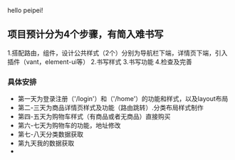 hello peipei!

## 项目预计分为4个步骤，有简入难书写
1.搭配路由，组件，设计公共样式（2个）分别为导航栏下端，详情页下端，引入插件（vant，element-ui等）
2.书写样式
3.书写功能
4.检查及完善

### 具体安排
- 第一天为登录注册（'/login'）和（'/home'）的功能和样式，以及layout布局
- 第二-三天为商品详情页样式及功能（路由跳转）.分类布局样式制作
- 第四-五天为购物车样式（有商品或者无商品）直接购买
- 第六-七天为购物车的功能，地址修改
- 第七-八天分类数据获取
- 第九天我的数据获取
- 
